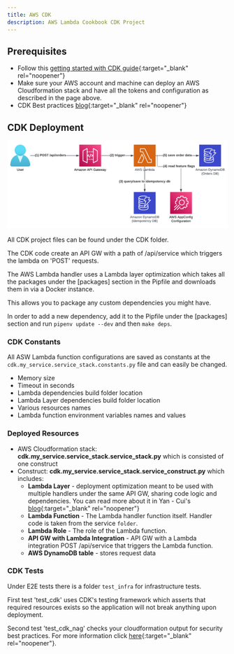 ```yaml
---
title: AWS CDK
description: AWS Lambda Cookbook CDK Project
---
```

## **Prerequisites**

- Follow this [getting started with CDK guide](https://docs.aws.amazon.com/cdk/v1/guide/getting_started.html){:target="_blank" rel="noopener"}
- Make sure your AWS account and machine can deploy an AWS Cloudformation stack and have all the tokens and configuration as described in the page above.
- CDK Best practices [blog](https://github.com/ran-isenberg/aws-lambda-handler-cookbook){:target="_blank" rel="noopener"}

## **CDK Deployment**

<img alt="alt_text" src="../media/design.png" />

All CDK project files can be found under the CDK folder.

The CDK code create an API GW with a path of /api/service which triggers the lambda on 'POST' requests.

The AWS Lambda handler uses a Lambda layer optimization which takes all the packages under the [packages] section in the Pipfile and downloads them in via a Docker instance.

This allows you to package any custom dependencies you might have.

In order to add a new dependency, add it to the Pipfile under the [packages] section and run ``pipenv update --dev`` and then ``make deps``.

### **CDK Constants**

All ASW Lambda function configurations are saved as constants at the `cdk.my_service.service_stack.constants.py` file and can easily be changed.

- Memory size
- Timeout in seconds
- Lambda dependencies build folder location
- Lambda Layer dependencies build folder location
- Various resources names
- Lambda function environment variables names and values

### **Deployed Resources**

- AWS Cloudformation stack: **cdk.my_service.service_stack.service_stack.py** which is consisted of one construct
- Construct: **cdk.my_service.service_stack.service_construct.py** which includes:
    - **Lambda Layer** - deployment optimization meant to be used with multiple handlers under the same API GW, sharing code logic and dependencies. You can read more about it in Yan - Cui's [blog](https://medium.com/theburningmonk-com/lambda-layer-not-a-package-manager-but-a-deployment-optimization-85ddcae40a96){:target="_blank" rel="noopener"}
    - **Lambda Function** - The Lambda handler function itself. Handler code is taken from the service `folder`.
    - **Lambda Role** - The role of the Lambda function.
    - **API GW with Lambda Integration** - API GW with a Lambda integration POST /api/service that triggers the Lambda function.
    - **AWS DynamoDB table** - stores request data

### **CDK Tests**

Under E2E tests there is a folder `test_infra` for infrastructure tests.

First test 'test_cdk' uses CDK's testing framework which asserts that required resources exists so the application will not break anything upon deployment.

Second test 'test_cdk_nag' checks your cloudformation output for security best practices. For more information click [here](https://docs.aws.amazon.com/prescriptive-guidance/latest/patterns/check-aws-cdk-applications-or-cloudformation-templates-for-best-practices-by-using-cdk-nag-rule-packs.html){:target="_blank" rel="noopener"}.
